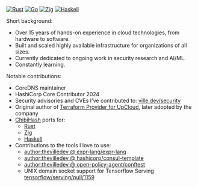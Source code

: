[![Rust](https://img.shields.io/badge/rust-%23000000.svg?style=for-the-badge&logo=rust&logoColor=white)](#)
[![Go](https://img.shields.io/badge/go-%2300ADD8.svg?style=for-the-badge&logo=go&logoColor=white)](#)
[![Zig](https://img.shields.io/badge/Zig-%23F7A41D.svg?style=for-the-badge&logo=zig&logoColor=white)](#)
[![Haskell](https://img.shields.io/badge/Haskell-5e5086?style=for-the-badge&logo=haskell&logoColor=white)](#)

Short background:

- Over 15 years of hands-on experience in cloud technologies, from hardware to software.
- Built and scaled highly available infrastructure for organizations of all sizes.
- Currently dedicated to ongoing work in security research and AI/ML.
- Constantly learning.

Notable contributions:

- CoreDNS maintainer
- HashiCorp Core Contributor 2024
- Security advisories and CVEs I've contributed to: [ville.dev/security](https://ville.dev/security.html)
- Original author of [Terraform Provider for UpCloud](https://github.com/UpCloudLtd/terraform-provider-upcloud), later adopted by the company
- [ChibiHash](https://github.com/N-R-K/ChibiHash) ports for:
  - [Rust](https://github.com/thevilledev/ChibiHash-rs)
  - [Zig](https://github.com/thevilledev/ChibiHash-zig)
  - [Haskell](https://github.com/thevilledev/ChibiHash-hs)
- Contributions to the tools I love to use:
  - [author:thevilledev @ expr-lang/expr-lang](https://github.com/expr-lang/expr/pulls?q=is%3Apr+author%3Athevilledev)
  - [author:thevilledev @ hashicorp/consul-template](https://github.com/hashicorp/consul-template/pulls?q=is%3Apr+author%3Athevilledev)
  - [author:thevilledev @ open-policy-agent/conftest](https://github.com/open-policy-agent/conftest/pulls?q=is%3Apr+author%3Athevilledev)
  - UNIX domain socket support for Tensorflow Serving [tensorflow/serving/pull/1159](https://github.com/tensorflow/serving/pull/1159)

<!--
**thevilledev/thevilledev** is a ✨ _special_ ✨ repository because its `README.md` (this file) appears on your GitHub profile.

Here are some ideas to get you started:

- 🔭 I’m currently working on ...
- 🌱 I’m currently learning ...
- 👯 I’m looking to collaborate on ...
- 🤔 I’m looking for help with ...
- 💬 Ask me about ...
- 📫 How to reach me: ...
- 😄 Pronouns: ...
- ⚡ Fun fact: ...
-->
